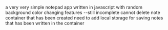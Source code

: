 a very very simple notepad app written in javascript with random background color changing features
--still incomplete cannot delete note container that has been created
need to add local storage for saving notes that has been written in the container 

